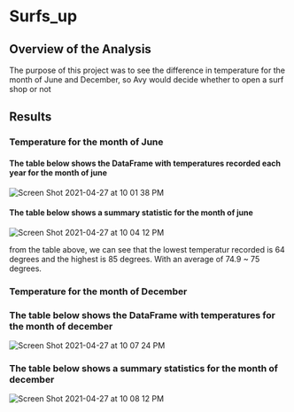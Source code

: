 # Surfs_up

## Overview of the Analysis 
The purpose of this project was to see the difference in temperature for the month of June and December, so Avy would decide whether to open a surf shop or not

## Results

### Temperature for the month of June 

#### The table below shows the DataFrame with temperatures recorded each year for the month of june

![Screen Shot 2021-04-27 at 10 01 38 PM](https://user-images.githubusercontent.com/78506782/116335016-27d9ea80-a7a4-11eb-86cc-173f9be623ce.png)

#### The table below shows a summary statistic for the month of june

![Screen Shot 2021-04-27 at 10 04 12 PM](https://user-images.githubusercontent.com/78506782/116335235-81dab000-a7a4-11eb-8b9e-946714389ee0.png)

from the table above, we can see that the lowest temperatur recorded is 64 degrees and the highest is 85 degrees. With an average of 74.9 ~ 75 degrees.

### Temperature for the month of December

### The table below shows the DataFrame with temperatures for the month of december

![Screen Shot 2021-04-27 at 10 07 24 PM](https://user-images.githubusercontent.com/78506782/116335482-f44b9000-a7a4-11eb-943f-9252939df97e.png)

### The table below shows a summary statistics for the month of december

![Screen Shot 2021-04-27 at 10 08 12 PM](https://user-images.githubusercontent.com/78506782/116335559-10e7c800-a7a5-11eb-9892-ed67af73ef32.png)
